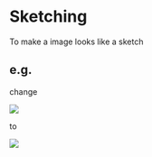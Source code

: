 # Sketching
To make a image looks like a sketch

## e.g.
change

![](https://raw.githubusercontent.com/Heimzeng/show-me-the-code/master/Images/sysu.jpg)

to

![](https://raw.githubusercontent.com/Heimzeng/show-me-the-code/master/Images/sketching.png)